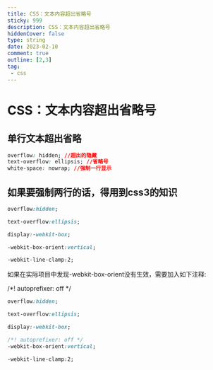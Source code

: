 ```yaml
---
title: CSS：文本内容超出省略号
sticky: 999
description: CSS：文本内容超出省略号
hiddenCover: false
type: string
date: 2023-02-10
comment: true
outline: [2,3]
tag:
 - css
---
```

# CSS：文本内容超出省略号

## 单行文本超出省略
```CSS
overflow: hidden; //超出的隐藏
text-overflow: ellipsis; //省略号
white-space: nowrap; //强制一行显示
```
## 如果要强制两行的话，得用到css3的知识
```CSS
overflow:hidden;

text-overflow:ellipsis;

display:-webkit-box;

-webkit-box-orient:vertical;

-webkit-line-clamp:2;
```

如果在实际项目中发现-webkit-box-orient没有生效，需要加入如下注释:

/*! autoprefixer: off */

```CSS
overflow:hidden;

text-overflow:ellipsis;

display:-webkit-box;

/*! autoprefixer: off */
-webkit-box-orient:vertical;

-webkit-line-clamp:2;
```
